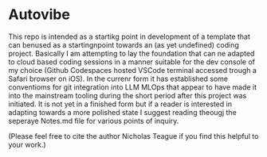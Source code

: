 # Autovibe

This repo is intended as a startikg point in development of a template that can benused as a startingnpoint towards an (as yet undefined) coding project. Basically I am attempting to lay the foundation that can ne adapted to cloud based coding sessions in a manner suitable for the dev console of my choice (Github Codespaces hosted VSCode terminal accessed trough a Safari browser on iOS). In the currenr form it has established some conventioms for git integration into LLM MLOps that appear to have made it into the mainstream tooling during the short period after this project was initiated. It is not yet in a finished form but if a reader is interested in adapting towards a more polished state I suggest reading theougj the seperaye Notes.md file for various points of inquiry. 

(Please feel free to cite the author Nicholas Teague if you find this helpful to your work.)
